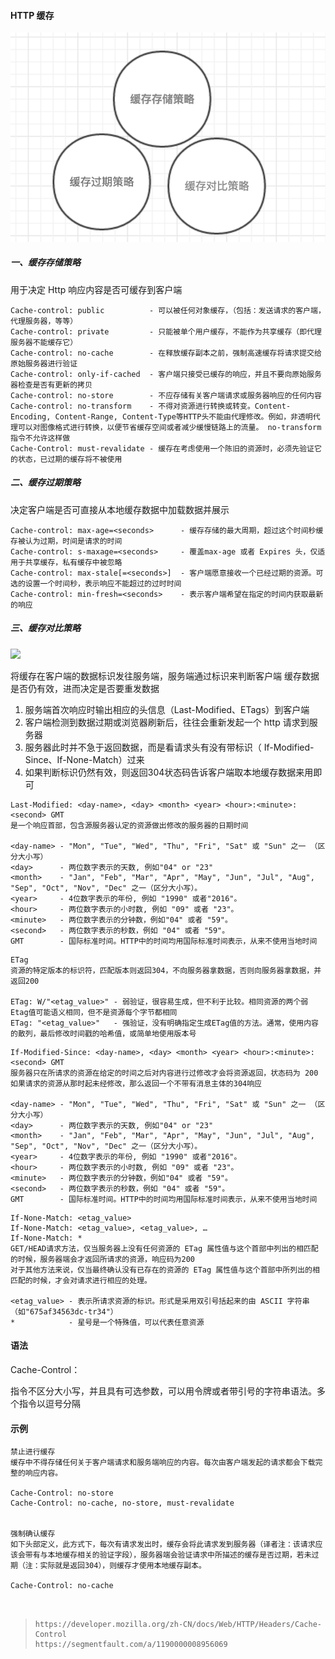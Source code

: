 #### HTTP 缓存

![](img/img1.png)

##### 一、缓存存储策略

用于决定 Http 响应内容是否可缓存到客户端

```
Cache-control: public          - 可以被任何对象缓存，（包括：发送请求的客户端，代理服务器，等等）
Cache-control: private         - 只能被单个用户缓存，不能作为共享缓存（即代理服务器不能缓存它）
Cache-control: no-cache        - 在释放缓存副本之前，强制高速缓存将请求提交给原始服务器进行验证
Cache-control: only-if-cached  - 客户端只接受已缓存的响应，并且不要向原始服务器检查是否有更新的拷贝
Cache-control: no-store        - 不应存储有关客户端请求或服务器响应的任何内容
Cache-control: no-transform    - 不得对资源进行转换或转变。Content-Encoding, Content-Range, Content-Type等HTTP头不能由代理修改。例如，非透明代理可以对图像格式进行转换，以便节省缓存空间或者减少缓慢链路上的流量。 no-transform指令不允许这样做
Cache-Control: must-revalidate - 缓存在考虑使用一个陈旧的资源时，必须先验证它的状态，已过期的缓存将不被使用
```

##### 二、缓存过期策略

决定客户端是否可直接从本地缓存数据中加载数据并展示

```
Cache-control: max-age=<seconds>      - 缓存存储的最大周期，超过这个时间秒缓存被认为过期，时间是请求的时间
Cache-control: s-maxage=<seconds>     - 覆盖max-age 或者 Expires 头，仅适用于共享缓存，私有缓存中被忽略
Cache-control: max-stale[=<seconds>]  - 客户端愿意接收一个已经过期的资源。可选的设置一个时间秒，表示响应不能超过的过时时间
Cache-control: min-fresh=<seconds>    - 表示客户端希望在指定的时间内获取最新的响应
```

##### 三、缓存对比策略

![](/assets/2926334056-56fe382bb7a63_articlex.png)

将缓存在客户端的数据标识发往服务端，服务端通过标识来判断客户端 缓存数据是否仍有效，进而决定是否要重发数据

1. 服务端首次响应时输出相应的头信息（Last-Modified、ETags）到客户端
2. 客户端检测到数据过期或浏览器刷新后，往往会重新发起一个 http 请求到服务器
3. 服务器此时并不急于返回数据，而是看请求头有没有带标识（ If-Modified-Since、If-None-Match）过来
4. 如果判断标识仍然有效，则返回304状态码告诉客户端取本地缓存数据来用即可

```
Last-Modified: <day-name>, <day> <month> <year> <hour>:<minute>:<second> GMT
是一个响应首部，包含源服务器认定的资源做出修改的服务器的日期时间

<day-name> - "Mon", "Tue", "Wed", "Thu", "Fri", "Sat" 或 "Sun" 之一 （区分大小写）
<day>      - 两位数字表示的天数, 例如"04" or "23"
<month>    - "Jan", "Feb", "Mar", "Apr", "May", "Jun", "Jul", "Aug", "Sep", "Oct", "Nov", "Dec" 之一（区分大小写）。
<year>     - 4位数字表示的年份, 例如 "1990" 或者"2016"。
<hour>     - 两位数字表示的小时数, 例如 "09" 或者 "23"。
<minute>   - 两位数字表示的分钟数，例如"04" 或者 "59"。
<second>   - 两位数字表示的秒数，例如 "04" 或者 "59"。
GMT        - 国际标准时间。HTTP中的时间均用国际标准时间表示，从来不使用当地时间
```

```
ETag
资源的特定版本的标识符，匹配版本则返回304，不向服务器拿数据，否则向服务器拿数据，并返回200

ETag: W/"<etag_value>" - 弱验证，很容易生成，但不利于比较。相同资源的两个弱Etag值可能语义相同，但不是资源每个字节都相同
ETag: "<etag_value>"   - 强验证，没有明确指定生成ETag值的方法。通常，使用内容的散列，最后修改时间戳的哈希值，或简单地使用版本号
```

```
If-Modified-Since: <day-name>, <day> <month> <year> <hour>:<minute>:<second> GMT
服务器只在所请求的资源在给定的时间之后对内容进行过修改才会将资源返回，状态码为 200
如果请求的资源从那时起未经修改，那么返回一个不带有消息主体的304响应

<day-name> - "Mon", "Tue", "Wed", "Thu", "Fri", "Sat" 或 "Sun" 之一 （区分大小写）
<day>      - 两位数字表示的天数, 例如"04" or "23"
<month>    - "Jan", "Feb", "Mar", "Apr", "May", "Jun", "Jul", "Aug", "Sep", "Oct", "Nov", "Dec" 之一（区分大小写）。
<year>     - 4位数字表示的年份, 例如 "1990" 或者"2016"。
<hour>     - 两位数字表示的小时数, 例如 "09" 或者 "23"。
<minute>   - 两位数字表示的分钟数，例如"04" 或者 "59"。
<second>   - 两位数字表示的秒数，例如 "04" 或者 "59"。
GMT        - 国际标准时间。HTTP中的时间均用国际标准时间表示，从来不使用当地时间
```

```
If-None-Match: <etag_value>
If-None-Match: <etag_value>, <etag_value>, …
If-None-Match: *
GET/HEAD请求方法，仅当服务器上没有任何资源的 ETag 属性值与这个首部中列出的相匹配的时候，服务器端会才返回所请求的资源，响应码为200
对于其他方法来说，仅当最终确认没有已存在的资源的 ETag 属性值与这个首部中所列出的相匹配的时候，才会对请求进行相应的处理。

<etag_value> - 表示所请求资源的标识。形式是采用双引号括起来的由 ASCII 字符串（如"675af34563dc-tr34"）
*            - 星号是一个特殊值，可以代表任意资源
```

#### 语法

Cache-Control：

指令不区分大小写，并且具有可选参数，可以用令牌或者带引号的字符串语法。多个指令以逗号分隔

#### 示例

```
禁止进行缓存
缓存中不得存储任何关于客户端请求和服务端响应的内容。每次由客户端发起的请求都会下载完整的响应内容。

Cache-Control: no-store
Cache-Control: no-cache, no-store, must-revalidate


强制确认缓存
如下头部定义，此方式下，每次有请求发出时，缓存会将此请求发到服务器（译者注：该请求应该会带有与本地缓存相关的验证字段），服务器端会验证请求中所描述的缓存是否过期，若未过期（注：实际就是返回304），则缓存才使用本地缓存副本。

Cache-Control: no-cache



```

> ```
> https://developer.mozilla.org/zh-CN/docs/Web/HTTP/Headers/Cache-Control
> https://segmentfault.com/a/1190000008956069
> ```



